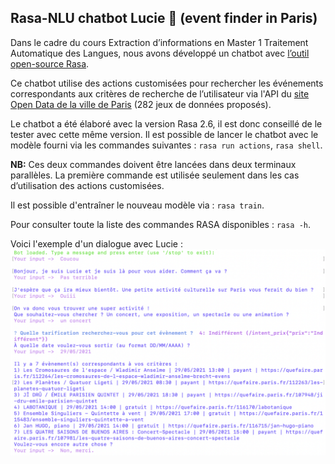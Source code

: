 ## Rasa-NLU chatbot Lucie 🤖 (event finder in Paris)

Dans le cadre du cours Extraction d’informations en Master 1 Traitement Automatique des Langues, nous avons développé un chatbot avec [l’outil open-source Rasa](https://rasa.com/).

Ce chatbot utilise des actions customisées pour rechercher les événements correspondants aux critères de recherche de l’utilisateur via l'API du [site Open Data de la ville de Paris](https://opendata.paris.fr/page/home/) (282 jeux de données proposés).

Le chatbot a été élaboré avec la version Rasa 2.6, il est donc conseillé de le tester avec cette même version. Il est possible de lancer le chatbot avec le modèle fourni via les commandes suivantes : ```rasa run actions```, ```rasa shell```.


**NB:** Ces deux commandes doivent être lancées dans deux terminaux parallèles. La première commande est utilisée seulement dans les cas d’utilisation des actions customisées.

Il est possible d'entraîner le nouveau modèle via : ```rasa train```.

Pour consulter toute la liste des commandes RASA disponibles : ```rasa -h```.


Voici l'exemple d'un dialogue avec Lucie :
 ![Screenshot](results/exemple.png) 
